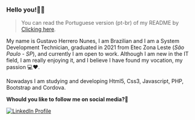### Hello you!👋😀

>You can read the Portuguese version (pt-br) of my README by [Clicking here][portuguese].

My name is Gustavo Herrero Nunes, I am Brazilian and I am a System Development Technician, graduated in 2021 from Etec Zona Leste (_São Paulo - SP_), and currently I am open to work.
Although I am new in the IT field, I am really enjoying it, and I believe I have found my vocation, my passion :computer::heart:.

Nowadays I am studying and developing Html5, Css3, Javascript, PHP, Bootstrap and Cordova.

**Whould you like to follow me on social media?**:iphone:

[![LinkedIn Profile][linkedin_badget]][linkedin_url]

[portuguese]:README-Portuguese.md
[linkedin_url]:https://www.linkedin.com/in/gustavo-herrero-nunes-329070212/
[linkedin_badget]:https://img.shields.io/badge/-LinkedIn-blue?style=flat-square&labelColor=informational&logo=linkedin&logoColor=white&link=https://www.linkedin.com
[tinkercad_url]:https://www.tinkercad.com/users/2lFtSPu8Hb1-gustavo-herrero-nunes?category=circuits&sort=likes&view_mode=default
[tinercad_url]:https://img.shields.io/badge/-Tinkercad-yellow?style=flat-square&labelColor=yellow&link=https://www.tinkercad.com

<!--
**GustavoHerreroNunes/GustavoHerreroNunes** is a ✨ _special_ ✨ repository because its `README.md` (this file) appears on your GitHub profile.

Here are some ideas to get you started:

- 🔭 I’m currently working on ...
- 🌱 I’m currently learning ...
- 👯 I’m looking to collaborate on ...
- 🤔 I’m looking for help with ...
- 💬 Ask me about ...
- 📫 How to reach me: ...
- 😄 Pronouns: ...
- ⚡ Fun fact: ...
-->
